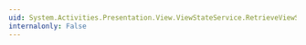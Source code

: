 ```yaml
---
uid: System.Activities.Presentation.View.ViewStateService.RetrieveViewState(System.Activities.Presentation.Model.ModelItem,System.String)
internalonly: False
---
```

